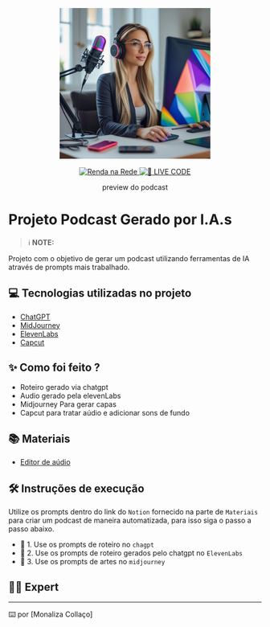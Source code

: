 <p align="center">
<img 
    src="https://github.com/mona-col/prompts-for-podcast-generate-by-ia/blob/main/assets/CAPA.png"
    width="300"
/>
</p>

<p align="center">
<a href="https://github.com/mona-col/prompts-for-podcast-generate-by-ia/blob/main/output/Podcast%20Monaliza.MP3">
    <img 
        src="https://img.shields.io/badge/DIO-Code_The_Future-28DA77?logo=youtube" 
        alt="Renda na Rede">
</a>
<a href="https://github.com/mona-col/prompts-for-podcast-generate-by-ia/blob/main/output/Podcast%20Monaliza.MP3/">
<img 
    src="https://img.shields.io/badge/🔴_LIVE_CODE-FF5E72" 
    alt="🔴 LIVE CODE">
</a>
</p>

<p align="center">
    preview do podcast
</p>

<div align="center">
    <audio src="https://github.com/mona-col/prompts-for-podcast-generate-by-ia/blob/main/output/Podcast%20Monaliza.MP3"></audio>
</div>

# Projeto Podcast Gerado por I.A.s


 > ℹ️ **NOTE:** 

Projeto com o objetivo de gerar um podcast utilizando ferramentas de IA através de prompts mais trabalhado.

## 💻 Tecnologias utilizadas no projeto

- [ChatGPT](https://chat.openai.com/) 
- [MidJourney](https://www.midjourney.com/app/)
- [ElevenLabs](https://beta.elevenlabs.io/)
- [Capcut](https://www.capcut.com/pt-br/)

## ✨ Como foi feito ?

- Roteiro gerado via chatgpt
- Audio gerado pela elevenLabs
- Midjourney Para gerar capas
- Capcut para tratar aúdio e adicionar sons de fundo

## 📚 Materiais

- [Editor de aúdio](https://www.capcut.com/editor?from_page=landing_page&__action_from=picture_V%C3%ADdeos%20profissionais%20em%20minutos,%20n%C3%A3o%20em%20horas.)


## 🛠️ Instruções de execução

Utilize os prompts dentro do link do `Notion` fornecido na parte de `Materiais` para criar um podcast de maneira automatizada, para isso siga o passo a passo abaixo.

- 🤖 1. Use os prompts de roteiro no `chagpt`
- 🤖 2. Use os prompts de roteiro gerados pelo chatgpt no  `ElevenLabs`
- 🤖 3. Use os prompts de artes no `midjourney`

## 👨‍💻 Expert

---

⌨️ por [Monaliza Collaço]
